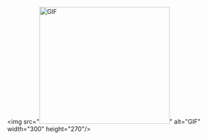 <img src="<img src="https://i.ibb.co/K0nmnF3/chami.png" alt="GIF" width="300" height="270"/>" alt="GIF" width="300" height="270"/>
